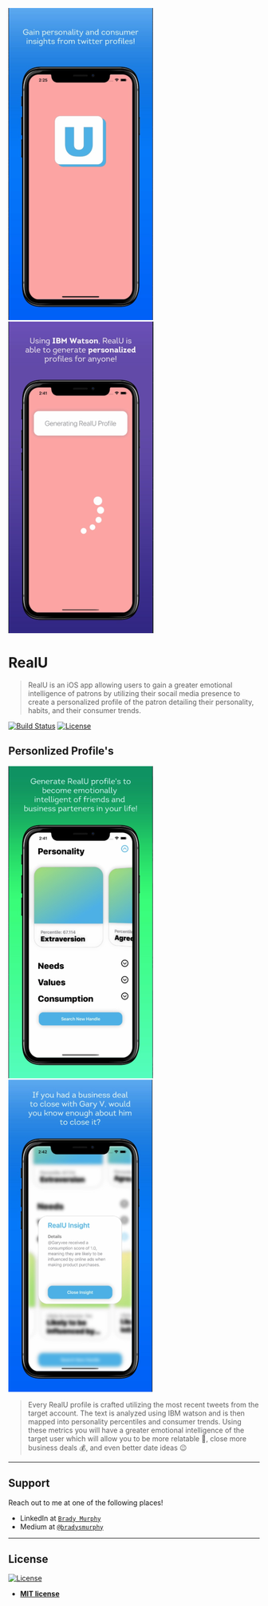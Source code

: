 

[![realugraphic](https://github.com/Bradysm/RealU/blob/master/marketing/homescreen.png)]()
[![realugraphic](https://github.com/Bradysm/RealU/blob/master/marketing/loadingScreen.png)]()


# RealU
> RealU is an iOS app allowing users to gain a greater emotional intelligence of patrons by utilizing their socail media presence to create a personalized profile of the patron detailing their personality, habits, and their consumer trends.

[![Build Status](http://img.shields.io/travis/badges/badgerbadgerbadger.svg?style=flat-square)](https://travis-ci.org/badges/badgerbadgerbadger) [![License](http://img.shields.io/:license-mit-blue.svg?style=flat-square)](http://badges.mit-license.org)

## Personlized Profile's

[![realugraphic](https://github.com/Bradysm/RealU/blob/master/marketing/realuprofile.png)]()
[![realugraphic](https://github.com/Bradysm/RealU/blob/master/marketing/insight.png)]()
> Every RealU profile is crafted utilizing the most recent tweets from the target account. The text is analyzed using IBM watson and is then mapped into personality percentiles and consumer trends. Using these metrics you will have a greater emotional intelligence of the target user which will allow you to be more relatable :raised_hands:, close more business deals :moneybag:, and even better date ideas :wink:

---

## Support

Reach out to me at one of the following places!

- LinkedIn at <a href="https://www.linkedin.com/in/themillennialengineer/" target="_blank">`Brady Murphy`</a>
- Medium at <a href="https://medium.com/@bradysmurphy" target="_blank">`@bradysmurphy`</a>

---

## License

[![License](http://img.shields.io/:license-mit-blue.svg?style=flat-square)](http://badges.mit-license.org)

- **[MIT license](http://opensource.org/licenses/mit-license.php)**
